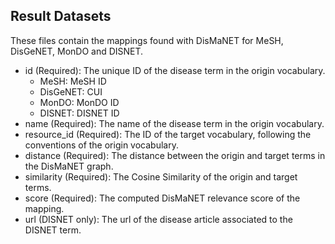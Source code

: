 ## Result Datasets

These files contain the mappings found with DisMaNET for MeSH, DisGeNET, MonDO and DISNET. 

* id (Required): The unique ID of the disease term in the origin vocabulary.
  * MeSH: MeSH ID
  * DisGeNET: CUI
  * MonDO: MonDO ID
  * DISNET: DISNET ID
* name (Required): The name of the disease term in the origin vocabulary.
* resource_id (Required): The ID of the target vocabulary, following the conventions of the origin vocabulary.
* distance (Required): The distance between the origin and target terms in the DisMaNET graph.
* similarity (Required): The Cosine Similarity of the origin and target terms.
* score (Required): The computed DisMaNET relevance score of the mapping.
* url (DISNET only): The url of the disease article associated to the DISNET term.
